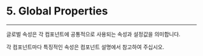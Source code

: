 # 5. Global Properties

---

글로벌 속성은 각 컴포넌트에 공통적으로 사용되는 속성과 설정값을 의미합니다.

각 컴포넌트마다 특징적인 속성은 컴포넌트 설명에서 참고하여 주십시오.


